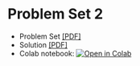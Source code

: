 # Problem Set 2

* Problem Set [[PDF]](https://github.com/pipeton8/6.439-stats-comp-applications/blob/main/Assignments/2%20-%20Genomics/6.439%20%20-%20Problem%20Set%202.pdf)
* Solution [[PDF]](https://github.com/pipeton8/6.439-stats-comp-applications/blob/main/Assignments/2%20-%20Genomics/Problem%20Set%202%20(Solution).pdf)
* Colab notebook: [![Open in Colab](https://colab.research.google.com/assets/colab-badge.svg)](https://colab.research.google.com/github/pipeton8/6.439-stats-comp-applications/blob/main/Assignments/2%20-%20Genomics/6.439%20-%20Problem%20Set%202.ipynb)
